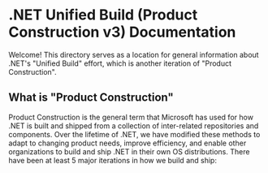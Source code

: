 # .NET Unified Build (Product Construction v3) Documentation

Welcome! This directory serves as a location for general information about .NET's "Unified Build" effort, which is another iteration of "Product Construction".

## What is "Product Construction"

Product Construction is the general term that Microsoft has used for how .NET is built and shipped from a collection of inter-related repositories and components. Over the lifetime of .NET, we have modified these methods to adapt to changing product needs, improve efficiency, and enable other organizations to build and ship .NET in their own OS distributions. There have been at least 5 major iterations in how we build and ship: